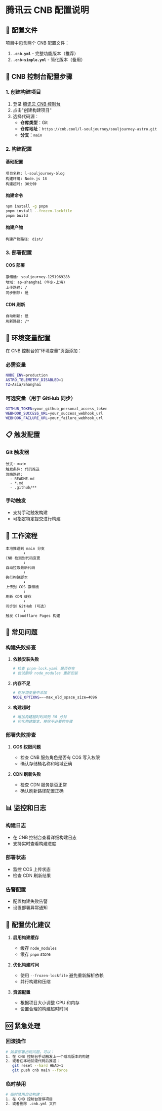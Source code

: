  # 腾讯云 CNB 配置说明

## 📄 配置文件

项目中包含两个 CNB 配置文件：

1. **`.cnb.yml`** - 完整功能版本（推荐）
2. **`.cnb-simple.yml`** - 简化版本（备用）

## 🔧 CNB 控制台配置步骤

### 1. 创建构建项目

1. 登录 [腾讯云 CNB 控制台](https://console.cloud.tencent.com/cnb)
2. 点击"创建构建项目"
3. 选择代码源：
   - **仓库类型**：Git
   - **仓库地址**：`https://cnb.cool/l-souljourney/souljourney-astro.git`
   - **分支**：`main`

### 2. 构建配置

#### 基础配置
```
项目名称: l-souljourney-blog
构建环境: Node.js 18
构建超时: 30分钟
```

#### 构建命令
```bash
npm install -g pnpm
pnpm install --frozen-lockfile
pnpm build
```

#### 构建产物
```
构建产物路径: dist/
```

### 3. 部署配置

#### COS 部署
```
存储桶: souljourney-1251969283
地域: ap-shanghai (华东-上海)
上传路径: /
同步删除: 是
```

#### CDN 刷新
```
自动刷新: 是
刷新路径: /*
```

## 🔑 环境变量配置

在 CNB 控制台的"环境变量"页面添加：

### 必需变量
```bash
NODE_ENV=production
ASTRO_TELEMETRY_DISABLED=1
TZ=Asia/Shanghai
```

### 可选变量（用于 GitHub 同步）
```bash
GITHUB_TOKEN=your_github_personal_access_token
WEBHOOK_SUCCESS_URL=your_success_webhook_url
WEBHOOK_FAILURE_URL=your_failure_webhook_url
```

## 📋 触发配置

### Git 触发器
```
分支: main
触发条件: 代码推送
忽略路径: 
  - README.md
  - *.md
  - .github/**
```

### 手动触发
- 支持手动触发构建
- 可指定特定提交进行构建

## 🔄 工作流程

```
本地推送到 main 分支
        ↓
CNB 检测到代码变更
        ↓
自动拉取最新代码
        ↓
执行构建脚本
        ↓
上传到 COS 存储桶
        ↓
刷新 CDN 缓存
        ↓
同步到 GitHub (可选)
        ↓
触发 Cloudflare Pages 构建
```

## 🚨 常见问题

### 构建失败排查

1. **依赖安装失败**
   ```bash
   # 检查 pnpm-lock.yaml 是否存在
   # 尝试删除 node_modules 重新安装
   ```

2. **内存不足**
   ```bash
   # 在环境变量中添加
   NODE_OPTIONS=--max_old_space_size=4096
   ```

3. **构建超时**
   ```bash
   # 增加构建超时时间到 30 分钟
   # 优化构建脚本，移除不必要的步骤
   ```

### 部署失败排查

1. **COS 权限问题**
   - 检查 CNB 服务角色是否有 COS 写入权限
   - 确认存储桶名称和地域正确

2. **CDN 刷新失败**
   - 检查 CDN 服务是否正常
   - 确认刷新路径配置正确

## 📊 监控和日志

### 构建日志
- 在 CNB 控制台查看详细构建日志
- 支持实时查看构建进度

### 部署状态
- 监控 COS 上传状态
- 检查 CDN 刷新结果

### 告警配置
- 配置构建失败告警
- 设置部署异常通知

## 🔧 配置优化建议

1. **启用构建缓存**
   - 缓存 `node_modules`
   - 缓存 `pnpm` store

2. **优化构建时间**
   - 使用 `--frozen-lockfile` 避免重新解析依赖
   - 并行构建和压缩

3. **资源配置**
   - 根据项目大小调整 CPU 和内存
   - 设置合理的构建超时时间

## 🆘 紧急处理

### 回滚操作
```bash
# 如果部署出现问题，可以：
1. 在 CNB 控制台手动触发上一个成功版本的构建
2. 或者在本地回滚代码后推送：
   git reset --hard HEAD~1
   git push cnb main --force
```

### 临时禁用
```bash
# 临时禁用自动构建：
1. 在 CNB 控制台暂停项目
2. 或者删除 .cnb.yml 文件
```